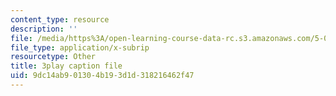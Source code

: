 ```yaml
---
content_type: resource
description: ''
file: /media/https%3A/open-learning-course-data-rc.s3.amazonaws.com/5-08j-biological-chemistry-ii-spring-2016/9dc14ab901304b193d1d318216462f47_PgMAfWpOuf0.srt
file_type: application/x-subrip
resourcetype: Other
title: 3play caption file
uid: 9dc14ab9-0130-4b19-3d1d-318216462f47
---
```

